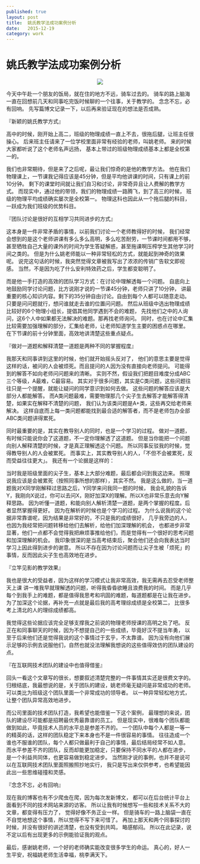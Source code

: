 ```yaml
---
published: true
layout: post
title:  姚氏教学法成功案例分析
date:   2015-12-19
category: work
---
```


# 姚氏教学法成功案例分析

<center>
<img src="http://images.yanyiwu.com/teacher.jpg" class="photo"></img>
</center>

今天中午赴一个朋友的饭局，就在住的地方不远，骑车过去的。
骑车的路上脑海一直在回想前几天和同事吃完饭时候聊的一个往事，关于教学的。
念念不忘，必有回响。
先写篇博文记录一下，以后再来验证现在的想法是否成熟。

『新颖的姚氏教学方式』

高中的时候，刚开始上高二，班级的物理成绩一直上不去，很拖后腿，让班主任很操心。
后来班主任请来了一位学校里面非常有经验的老师，叫姚老师。
来的时候大家都听说了这个老师名声远扬，
基本上带过的班级物理成绩基本上都是全校第一的。

我们也非常期待，但是来了之后呢，最让我们惊奇的是他的教学方法。
他在我们物理课上，一节课我记得应该是45分钟，但是平均他讲课的时间，只有课上的前10分钟。
剩下的课堂时间就让我们自习和讨论，非常奇异且让人费解的教学方式。
而现实中，通过他的带领，我们的物理成绩一路腾飞，到了高三的时候，
班级的物理平均成绩确实屡次是全校第一。
物理这科也因此从一个拖后腿的科目，一跃成为我们班级的优势科目。

『团队讨论是很好的互相学习共同进步的方式』

这本身是一件非常矛盾的事情，以前我们讨论一个老师教得好的时候，
我们经常会想到的是这个老师讲课有多么多么高明，多么吃苦耐劳，一节课时间都用不够，
甚至牺牲自己大量的课外的时间为学生答疑解惑，甚至拖课啊压榨学生其他学习时间之类的。
但是为什么姚老师能以一种非常轻松的方式，就能起到神奇的效果呢。
说完这句话的时候，我突然觉得文章被我写出了浓浓的传销广告软文即视感。
当然，不是因为吃了什么安利特效药之后，学生都变聪明了。

而是他一手打造的高效的团队学习方式：在讨论中理解透每一个问题。
自底向上地鼓励同学讨论问题，比方说刚才说的一节课45分钟，老师只讲了10分钟，
讲最重要的核心知识内容。剩下的35分钟自由讨论。自由到每个人都可以随意走动。
只要是问问题就行，想问谁就走去谁的位置问问题。
然后从班级中选出物理成绩比较好的6个物理小组长，提倡其他同学遇到不会的难题，
先找他们之中的人询问，这6个人中如果都无法解决的难题。那再找老师询问。
同时，也在讨论中汇集比较需要加强理解的部分，汇集给老师，让老师知道学生主要的困惑点在哪里。
在下节课的前十分钟里面，高效地讲清楚这些重点疑点。

『做对一道题和解释清楚一道题是两种不同的掌握程度』

我那天和同事讲到这里的时候，他们就开始摇头反对了，
他们的意思主要是觉得这样的话，被问的人会被烦死。而且提问的人因为没有直接向老师提问。
可能得到的解答不如向老师问问题来的清晰。
实则不然，假设我们把题目难度分成ABC三个等级，A最难，C最容易。
其实对于很多问题，其实是C类问题，这些问题往往只是一个提醒，就能让疑问的同学意识到如何去做。
这些问题的解答应该是大部分人都能解答。
而A类问题最难，需要物理那几个尖子生去解答才能解答得清楚，如果实在解释不清楚的问题，
我们认为该类问题是A+类，这些再交给老师来解决。
这样自底而上每一类问题都能找到最合适的解答者，而不是老师包办全部ABC类问题讲得累死。

同时最重要的是，其实在教导别人的同时，也是一个学习的过程。
做对一道题，有时候只能说你会了这道题，不一定你理解透了这道题。
但是当你能把一个问题向别人解释清楚的时候，才是真正理解透这个问题。
所以同事反驳我的时候，觉得教导别人的人会被累死。
而事实上，其实教导别人的人，「不但不会被累死，反而受益往往更大」。
我还有一个论据是这样的：

当时我是班级里面的尖子生，基本上大部分难题，最后都会问到我这边来。
照理说我应该是会被累死（按照同事所想的那样），其实不然。
我是这么做的，当一道题我对X同学刚解释过思路之后，Y同学来问我同一题的时候，
我会礼貌的告诉Y，我刚向X说过，你可以去问X，刚好加深X的理解。所以X也非常乐意去向Y解释思路。
因为听懂一道题，和能向别人解析清楚一道题，是两个掌握的程度。后者显然掌握得更好。
因为在解析的时候也是个学习的过程。
为什么说我的这个论据非常靠谱呢，因为结果是非常好的，不只是我的成绩很好，
几乎我旁边的人，也因为我经常把问题转移给他们去解析，给他们加深理解的机会，
也都进步非常显著，他们一点都不会觉得我把麻烦事推给他们，而是觉得有一个很好的思考问题和加深理解的机会。
我印象很深的是当高考结束后，聚会他们还会向我表达当时学习上因此得到进步的谢意。
所以不存在因为讨论问题而让尖子生被「烦死」的事情，反而因此尖子生也高效地在进步。

『立竿见影的教学效果』

我也是很大的受益者，因为这样的学习模式让我非常高效，我无需再去忍受老师整天上课
讲一堆我早就理解透的问题，听得我昏昏欲睡且浪费我的时间。
而是几乎每个到我手上的难题，都是值得我思考和巩固的难题，每道题都是在让我在进步。
为了加深这个论据，再补充一点就是最后我的高考理综成绩是全校第二，
比很多考上清北的人的理综成绩都高。

我觉得这些论据应该完全足够支撑我之前说的物理老师授课的高明之处了吧。
反正在和同事聊天的时候，因为不想提自己的一些成绩，毕竟好汉不提当年勇，
以至于后来他们还是觉得我说的这个事情过于玄乎，不太靠谱。
因为没有向他们展示足够的示例去说服他们，自然也就没法理解我想说的这些值得效仿的团队建设的点。

『在互联网技术团队的建设中也值得借鉴』

回头一看这个文章写的很长，想要叙述清楚完整的一件事情其实还是很费文字的。
归根结底，我最想说的是，关于团队的建设，姚老师毫无疑问是非常成功的老师。
可以类比为班级这个团队里面一个非常成功的领导者。
以一种异常轻松地方式，让整个团队异常高效地进步。

而公司里面的技术团队打造，我希望也能借鉴一下这个案例，
最理想的来说，团队的建设尽可能都是招聘最优秀最靠谱的员工。
但是现实中，很难每个团队都能做到如此，毕竟技术人员的水平总是参差不齐的。
一个团队中每个人都是一等一的精英的话，这样的团队稳定下来本身也不是一件很容易的事情。
往往造成一个谁也不服谁的团队，每个人都只做最利于自己的事情，最后结局经常不如人意。
而水平参差不齐的团队，反而却能更加稳定，只要保持不同水平的人都在进步，
是一个利益共同体，也更容易做到稳定进步。
当然刚才说的事例，也并不是说可以在互联网技术团队里面照搬照抄地实行，
我只是写出来仅供参考，也希望能因此出一些思维碰撞和灵感。

『念念不忘，必有回响』

现在我的博客也有不少爬虫在爬，因为每次发新博文，
都可以在后台统计平台上面看到不同的技术网站来源的访客。
所以让我有时候想写一些和技术关系不大的文章，都变得有压力了，
觉得好像不务正业一样。
但是骑车的一路上脑袋一直在不自觉地想这个事情，所以觉得不写下来可惜了。
再加上那天和两个同事探讨的时候，并没有很好的讲述清楚，也没有受到共鸣，
略感郁闷。
所以在此记录，说不定以后有出现更多的示例能验证我的观点。

最后，感谢姚老师，一个好的老师确实能改变很多学生的命运。
真心的，好人一生平安，祝福姚老师生活幸福，桃李满天下。
